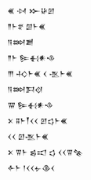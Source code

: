 <div class='block'>
<div class='line'>𒌍 𒀴 𒁍𒄩𒇻</div>
<div class='line'>𒈫𒈨𒐐 𒇇𒈨𒌍</div>
<div class='line'>𒀀𒇷𒋢</div>
<div class='line'>𒈫𒈨 𒌉𒈬𒀭𒈾</div>
<div class='line'>𒐈 𒈧𒈨𒌍 𒌋 𒍚𒈨𒌍</div>
<div class='line'>𒀀𒇷𒁕𒋼</div>
<div class='line'>𒐌 𒌉𒈬𒀭𒈾</div>
<div class='line'>𒉽 𒐉𒈨𒐕𒌋𒌋 𒇻𒌓𒈨𒌍</div>
<div class='line'>𒌋𒌋 𒇻𒍚𒈨𒌍</div>
<div class='line'>𒉽 𒐊𒈨 𒌗𒀊 𒌓 𒌋𒌋𒐊𒆚</div>
<div class='line'>𒅆𒈨 𒁹𒌋𒌋𒉡𒆠𒌋</div>
</div>